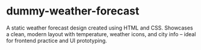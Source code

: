 # dummy-weather-forecast
 A static weather forecast design created using HTML and CSS. Showcases a clean, modern layout with temperature, weather icons, and city info – ideal for frontend practice and UI prototyping.

